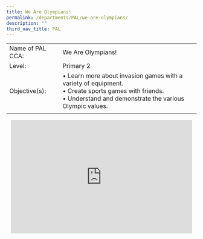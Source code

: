 ```yaml
---
title: We Are Olympians!
permalink: /departments/PAL/we-are-olympians/
description: ""
third_nav_title: PAL
---
```

<!--### We Are Olympians!-->
 
|  |  |
|---|---|
| Name of PAL CCA: | We Are Olympians! |
| Level: | Primary 2 |
| Objective(s): | • Learn more about invasion games with a variety of equipment.<br>• Create sports games with friends. <br>• Understand and demonstrate the various Olympic values.  |
|  |  |

<p align="center"><iframe allowfullscreen="true" height="299" width="480" frameborder="0" src="https://docs.google.com/presentation/d/e/2PACX-1vSXJhKOJI3EJbQ6C7qjMmHRr1qEqSq9wTGjI3794IgypKYFZU5se6WmiK1_Z7f_upho4B-wEZQbi3-z/embed?start=false&amp;loop=false&amp;delayms=3000"></iframe></p>